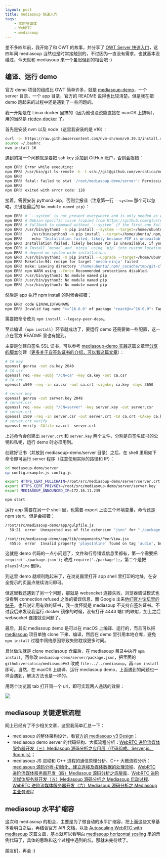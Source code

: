 ```yaml
---
layout: post
title: mediasoup 快速入门
tags:
    - 实时多媒体
    - WebRTC
    - mediasoup
---
```


差不多四年前，我开始了和 OWT 的故事，并分享了 [OWT Server 快速入门](/2019/04/14/OWT-Server-Quick-Start/index.html)，这四年间 mediasoup 当然也是时常接触到的，不过因为一直没有需求，也就基本没碰过，今天就和 mediasoup 来一个虽迟但到的相会吧 :)

## 编译、运行 demo

官方 demo 项目的组成比 OWT 简单许多，就是 [mediasoup-demo](https://github.com/versatica/mediasoup-demo)，一个 server 目录，一个 app 目录，官方的 README 说得也比较清楚。但是我在把 demo 跑起来的过程中还是遇到了一些问题的。

我一开始是在 Linux docker 里搞的（因为他也没说能直接在 macOS 上搞啊），用的当然是 [rtcdev-docker](https://github.com/HackWebRTC/rtcdev-docker) 了。

首先是安装 nvm 以及 node（这里我安装的是 v16）：

```bash
curl -o- https://raw.githubusercontent.com/nvm-sh/nvm/v0.39.3/install.sh | bash
source ~/.bashrc
nvm install 16
```

遇到的第一个问题就是要把 ssh key 添加到 GitHub 账户，否则会报错：

```bash
npm ERR! Error while executing:
npm ERR! /usr/bin/git ls-remote -h -t ssh://git@github.com/versatica/mediasoup.git
npm ERR!
npm ERR! fatal: failed to stat '/root/mediasoup-demo/server': Permission denied
npm ERR!
npm ERR! exited with error code: 128
```

接着，需要安装 python3-pip，否则会报错（注意第一行 `--system` 那个可以忽略，关键是最后的 `No module named pip`）：

```bash
npm ERR! # `--system` is not present everywhere and is only needed as workaround for
npm ERR! # Debian-specific issue (copied from https://github.com/gluster/gstatus/pull/33),
npm ERR! # fallback to command without `--system` if the first one fails.
npm ERR! /usr/bin/python3 -m pip install --system --target=/home/ubuntu/.npm/_cacache/tmp/git-cloneKmWOcu/worker/out/pip pip setuptools || \
npm ERR! 	/usr/bin/python3 -m pip install --target=/home/ubuntu/.npm/_cacache/tmp/git-cloneKmWOcu/worker/out/pip pip setuptools || \
npm ERR! 	echo "Installation failed, likely because PIP is unavailable, if you are on Debian/Ubuntu or derivative please install the python3-pip package"
npm ERR! Installation failed, likely because PIP is unavailable, if you are on Debian/Ubuntu or derivative please install the python3-pip package
npm ERR! # Install `meson` and `ninja` using `pip` into custom location, so we don't
npm ERR! # depend on system-wide installation.
npm ERR! /usr/bin/python3 -m pip install --upgrade --target=/home/ubuntu/.npm/_cacache/tmp/git-cloneKmWOcu/worker/out/pip  meson==0.61.5 ninja==1.10.2.4
npm ERR! Makefile:94: recipe for target 'meson-ninja' failed
npm ERR! make: Leaving directory '/home/ubuntu/.npm/_cacache/tmp/git-cloneKmWOcu/worker'
npm ERR! npm WARN using --force Recommended protections disabled.
npm ERR! /usr/bin/python3: No module named pip
npm ERR! /usr/bin/python3: No module named pip
npm ERR! /usr/bin/python3: No module named pip
```

然后是 app 执行 npm install 的时候会报错：

```bash
npm ERR! code EINVALIDTAGNAME
npm ERR! Invalid tag name ">=^16.0.0" of package "react@>=^16.0.0": Tags may not have any characters that encodeURIComponent encodes.
```

需要把命令改为 `npm install --legacy-peer-deps`。

至此编译（`npm install`）环节就成功了，要运行 demo 还需要做一些配置，这一点在官方 README 里也有提到。

主要是创建自签名 SSL 证书，可以参考 [mediasoup-demo 实践](https://blog.csdn.net/aggresss/article/details/104858479/)这篇文章里[分享的脚本](https://github.com/aggresss/playground-cpp/blob/master/certs/autogen.sh)创建（[更多关于自签名证书的介绍，可以看这篇文章](https://devopscube.com/create-self-signed-certificates-openssl/)）：

```bash
# CA key
openssl genrsa -out ca.key 2048
# CA csr
openssl req -new -subj "/CN=ca" -key ca.key -out ca.csr
# CA crt
openssl x509 -req -in ca.csr -out ca.crt -signkey ca.key -days 3650

# server key
openssl genrsa -out server.key 2048
# server.csr
openssl req -new -subj "/CN=server" -key server.key -out server.csr
# server.crt
openssl x509 -req -in server.csr -out server.crt -CA ca.crt -CAkey ca.key -CAcreateserial -days 3650
# server.crt verify
openssl verify -CAfile ca.crt  server.crt
```

上述命令会创建出 `server.crt` 和 `server.key` 两个文件，分别是自签名证书的公钥和私钥，运行 demo 时必须用到。

创建好证书（并放到 mediasoup-demo/server 目录）之后，在 shell 里用如下命令即可运行 server 程序（注意使用实际的路径和 IP）：

```bash
cd mediasoup-demo/server
cp config.example.js config.js

export HTTPS_CERT_FULLCHAIN=/root/src/mediasoup-demo/server/server.crt
export HTTPS_CERT_PRIVKEY=/root/src/mediasoup-demo/server/server.key
export MEDIASOUP_ANNOUNCED_IP=172.16.11.239

npm start
```

运行 app 需要在另一个 shell 里，也需要 export 上面三个环境变量，命令还是 npm start，但是会报错：

```bash
/root/src/mediasoup-demo/app/gulpfile.js
  58:21  error  Unexpected use of file extension "json" for "./package.json"  import/extensions

/root/src/mediasoup-demo/app/lib/components/PeerView.jsx
  455:6  error  Invalid property 'playsInline' found on tag 'audio', but it is only allowed on: video  react/no-unknown-property
```

这就是 demo 代码的一点小问题了，文件和行号错误信息里都有，第一个需要把 `require('./package.json');` 改成 `require('./package');`，第二个是把 `playsInline` 删掉。

到这里 demo 就顺利跑起来了，在浏览器里打开 app shell 里打印的地址，在安全提示的页面点继续访问即可。

但这里我还遇到了另一个问题，那就是 websocket 连接失败，浏览器调试模式也没看到 connection refused 之类的错误信息，而 Google 出来[他们官方论坛里的帖子](https://mediasoup.discourse.group/t/websocket-connection-failed-error-in-connection-establishment-net-err-connection-refused/1240)，也只说让用有效的证书，我一度怀疑是 mediasoup 不支持自签名证书。不过我后来发现我运行 docker 镜像的时候，没有打开 4443 端口的映射，加上之后 websocket 连接就没问题了。

最后，其实 mediasoup demo 是可以在 macOS 上编译、运行的，而且可以把 [mediasoup](https://github.com/versatica/mediasoup) 项目单独 clone 下来、编译，然后在 demo 里引用本地仓库，避免 `npm install` 过程中网络原因导致失败耽误更多时间。

具体做法就是 clone mediasoup 仓库后，在 mediasoup 目录中执行 `npm install`，再修改 `mediasoup-demo/server/package.json`，把里面的 `github:versatica/mediasoup#v3` 改成 `file:../../mediasoup`，再 `npm install` 即可。当然，在 macOS 上编译、运行 mediasoup demo，上面遇到的问题也一样会遇到，解决方法也是一样的。

用两个浏览器 tab 打开同一个 url，即可实现两人通话的效果：

![](https://imgs.piasy.com/2023-02-18-mediasoup-demo-screenshot.jpg)

## mediasoup 关键逻辑流程

网上已经有了不少相关文章，这里我简单汇总一下：

+ mediasoup 的整体架构设计，看[官方的 mediasoup v3 Design](https://mediasoup.org/documentation/v3/mediasoup/design/)；
+ mediasoup demo server 的代码结构、大概流程分析：[WebRTC 进阶流媒体服务器开发（三）Mediasoup 源码分析之应用层（代码组成、Server.js、Room.js）](https://www.cnblogs.com/ssyfj/p/14847097.html)；
+ mediasoup JS 进程和 C++ 进程的通信原理分析、C++ 大概流程分析：[mediasoup 源码分析-初始化、建立连接及媒体数据的处理流程](https://blog.csdn.net/qiuguolu1108/article/details/115362653)、[WebRTC 进阶流媒体服务器开发（四）Mediasoup 源码分析之底层库](https://www.cnblogs.com/ssyfj/p/14850041.html)、[WebRTC 进阶流媒体服务器开发（五）Mediasoup 源码分析之 Mediasoup 启动过程](https://www.cnblogs.com/ssyfj/p/14851442.html)、[WebRTC 进阶流媒体服务器开发（六）Mediasoup 源码分析之 Mediasoup 主业务流程](https://www.cnblogs.com/ssyfj/p/14855454.html)

## mediasoup 水平扩缩容

这次和 mediasoup 的相会，主要是为了做自动的水平扩缩容，把上面这些文章基本看明白之后，再结合官方 API 文档，以及 [Autoscaling WebRTC with mediasoup](https://www.centedge.io/post/autoscaling-webrtc-with-mediasoup) 这篇文章，基本就可以看明白 [mediasoup horizontal scaling](https://gist.github.com/gurupras/c9ac6609f4c22a515b3aadea8d65bad3) 里的示例代码了，具体的思路和这个过程中遇到的坑，那就未完待续了。

朋友们，再会 :)
